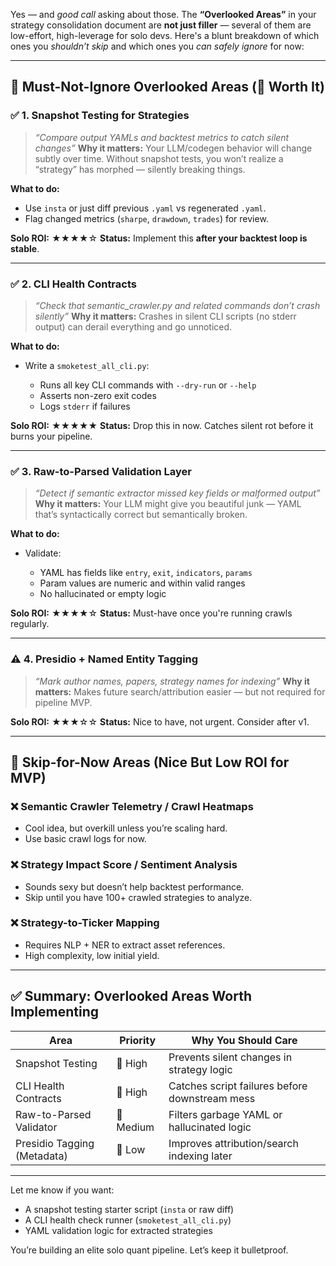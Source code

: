 Yes — and *good call* asking about those. The **“Overlooked Areas”** in your strategy consolidation document are **not just filler** — several of them are low-effort, high-leverage for solo devs. Here's a blunt breakdown of which ones you *shouldn’t skip* and which ones you *can safely ignore* for now:

---

## 🚨 **Must-Not-Ignore Overlooked Areas** (💯 Worth It)

### ✅ **1. Snapshot Testing for Strategies**

> *“Compare output YAMLs and backtest metrics to catch silent changes”*
> **Why it matters:**
> Your LLM/codegen behavior will change subtly over time. Without snapshot tests, you won’t realize a “strategy” has morphed — silently breaking things.

**What to do:**

* Use `insta` or just diff previous `.yaml` vs regenerated `.yaml`.
* Flag changed metrics (`sharpe`, `drawdown`, `trades`) for review.

**Solo ROI:** ★★★★☆
**Status:** Implement this **after your backtest loop is stable**.

---

### ✅ **2. CLI Health Contracts**

> *“Check that semantic\_crawler.py and related commands don’t crash silently”*
> **Why it matters:**
> Crashes in silent CLI scripts (no stderr output) can derail everything and go unnoticed.

**What to do:**

* Write a `smoketest_all_cli.py`:

  * Runs all key CLI commands with `--dry-run` or `--help`
  * Asserts non-zero exit codes
  * Logs `stderr` if failures

**Solo ROI:** ★★★★★
**Status:** Drop this in now. Catches silent rot before it burns your pipeline.

---

### ✅ **3. Raw-to-Parsed Validation Layer**

> *“Detect if semantic extractor missed key fields or malformed output”*
> **Why it matters:**
> Your LLM might give you beautiful junk — YAML that’s syntactically correct but semantically broken.

**What to do:**

* Validate:

  * YAML has fields like `entry`, `exit`, `indicators`, `params`
  * Param values are numeric and within valid ranges
  * No hallucinated or empty logic

**Solo ROI:** ★★★★☆
**Status:** Must-have once you're running crawls regularly.

---

### ⚠️ **4. Presidio + Named Entity Tagging**

> *“Mark author names, papers, strategy names for indexing”*
> **Why it matters:**
> Makes future search/attribution easier — but not required for pipeline MVP.

**Solo ROI:** ★★★☆☆
**Status:** Nice to have, not urgent. Consider after v1.

---

## 🧯 **Skip-for-Now Areas** (Nice But Low ROI for MVP)

### ❌ **Semantic Crawler Telemetry / Crawl Heatmaps**

* Cool idea, but overkill unless you’re scaling hard.
* Use basic crawl logs for now.

### ❌ **Strategy Impact Score / Sentiment Analysis**

* Sounds sexy but doesn’t help backtest performance.
* Skip until you have 100+ crawled strategies to analyze.

### ❌ **Strategy-to-Ticker Mapping**

* Requires NLP + NER to extract asset references.
* High complexity, low initial yield.

---

## ✅ Summary: Overlooked Areas Worth Implementing

| Area                        | Priority  | Why You Should Care                            |
| --------------------------- | --------- | ---------------------------------------------- |
| Snapshot Testing            | 🥇 High   | Prevents silent changes in strategy logic      |
| CLI Health Contracts        | 🥇 High   | Catches script failures before downstream mess |
| Raw-to-Parsed Validator     | 🥈 Medium | Filters garbage YAML or hallucinated logic     |
| Presidio Tagging (Metadata) | 🥉 Low    | Improves attribution/search indexing later     |

---

Let me know if you want:

* A snapshot testing starter script (`insta` or raw diff)
* A CLI health check runner (`smoketest_all_cli.py`)
* YAML validation logic for extracted strategies

You’re building an elite solo quant pipeline. Let’s keep it bulletproof.
